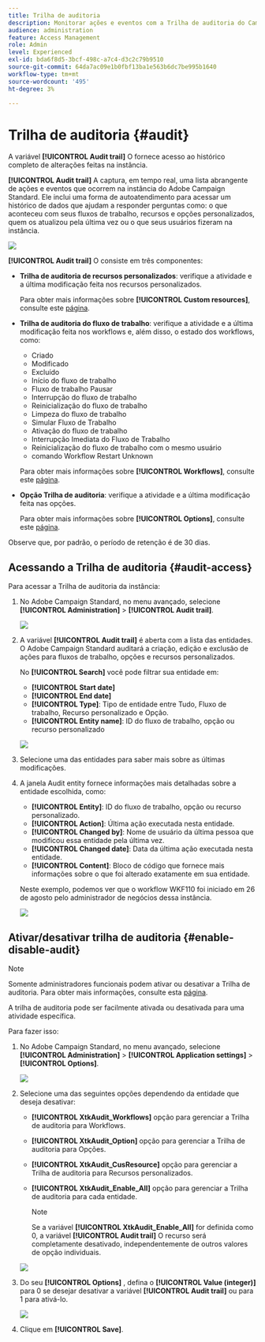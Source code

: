 ```yaml
---
title: Trilha de auditoria
description: Monitorar ações e eventos com a Trilha de auditoria do Campaign
audience: administration
feature: Access Management
role: Admin
level: Experienced
exl-id: bda6f8d5-3bcf-498c-a7c4-d3c2c79b9510
source-git-commit: 64da7ac09e1b0fbf13ba1e563b6dc7be995b1640
workflow-type: tm+mt
source-wordcount: '495'
ht-degree: 3%

---
```


# Trilha de auditoria {#audit}

A variável **[!UICONTROL Audit trail]** O fornece acesso ao histórico completo de alterações feitas na instância.

**[!UICONTROL Audit trail]** A captura, em tempo real, uma lista abrangente de ações e eventos que ocorrem na instância do Adobe Campaign Standard. Ele inclui uma forma de autoatendimento para acessar um histórico de dados que ajudam a responder perguntas como: o que aconteceu com seus fluxos de trabalho, recursos e opções personalizados, quem os atualizou pela última vez ou o que seus usuários fizeram na instância.

![](assets/audit-trail.png)

**[!UICONTROL Audit trail]** O consiste em três componentes:

* **Trilha de auditoria de recursos personalizados**: verifique a atividade e a última modificação feita nos recursos personalizados.

  Para obter mais informações sobre **[!UICONTROL Custom resources]**, consulte este [página](../../developing/using/key-steps-to-add-a-resource.md).

* **Trilha de auditoria do fluxo de trabalho**: verifique a atividade e a última modificação feita nos workflows e, além disso, o estado dos workflows, como:

   * Criado
   * Modificado
   * Excluído
   * Início do fluxo de trabalho
   * Fluxo de trabalho Pausar
   * Interrupção do fluxo de trabalho
   * Reinicialização do fluxo de trabalho
   * Limpeza do fluxo de trabalho
   * Simular Fluxo de Trabalho
   * Ativação do fluxo de trabalho
   * Interrupção Imediata do Fluxo de Trabalho
   * Reinicialização do fluxo de trabalho com o mesmo usuário
   * comando Workflow Restart Unknown

  Para obter mais informações sobre **[!UICONTROL Workflows]**, consulte este [página](../../automating/using/get-started-workflows.md).

* **Opção Trilha de auditoria**: verifique a atividade e a última modificação feita nas opções.

  Para obter mais informações sobre **[!UICONTROL Options]**, consulte este [página](../../administration/using/about-campaign-standard-settings.md).

Observe que, por padrão, o período de retenção é de 30 dias.

## Acessando a Trilha de auditoria {#audit-access}

Para acessar a Trilha de auditoria da instância:

1. No Adobe Campaign Standard, no menu avançado, selecione **[!UICONTROL Administration]** > **[!UICONTROL Audit trail]**.

   ![](assets/audit-trail.png)

1. A variável **[!UICONTROL Audit trail]** é aberta com a lista das entidades. O Adobe Campaign Standard auditará a criação, edição e exclusão de ações para fluxos de trabalho, opções e recursos personalizados.

   No **[!UICONTROL Search]** você pode filtrar sua entidade em:

   * **[!UICONTROL Start date]**
   * **[!UICONTROL End date]**
   * **[!UICONTROL Type]**: Tipo de entidade entre Tudo, Fluxo de trabalho, Recurso personalizado e Opção.
   * **[!UICONTROL Entity name]**: ID do fluxo de trabalho, opção ou recurso personalizado

   ![](assets/audit-trail_2.png)

1. Selecione uma das entidades para saber mais sobre as últimas modificações.

1. A janela Audit entity fornece informações mais detalhadas sobre a entidade escolhida, como:

   * **[!UICONTROL Entity]**: ID do fluxo de trabalho, opção ou recurso personalizado.
   * **[!UICONTROL Action]**: Última ação executada nesta entidade.
   * **[!UICONTROL Changed by]**: Nome de usuário da última pessoa que modificou essa entidade pela última vez.
   * **[!UICONTROL Changed date]**: Data da última ação executada nesta entidade.
   * **[!UICONTROL Content]**: Bloco de código que fornece mais informações sobre o que foi alterado exatamente em sua entidade.

   Neste exemplo, podemos ver que o workflow WKF110 foi iniciado em 26 de agosto pelo administrador de negócios dessa instância.

   ![](assets/audit-trail_3.png)

## Ativar/desativar trilha de auditoria {#enable-disable-audit}

>[!NOTE]
>
> Somente administradores funcionais podem ativar ou desativar a Trilha de auditoria. Para obter mais informações, consulte esta [página](../../administration/using/users-management.md#functional-administrators).

A trilha de auditoria pode ser facilmente ativada ou desativada para uma atividade específica.

Para fazer isso:

1. No Adobe Campaign Standard, no menu avançado, selecione **[!UICONTROL Administration]** > **[!UICONTROL Application settings]** > **[!UICONTROL Options]**.

   ![](assets/audit-trail_4.png)

1. Selecione uma das seguintes opções dependendo da entidade que deseja desativar:

   * **[!UICONTROL XtkAudit_Workflows]** opção para gerenciar a Trilha de auditoria para Workflows.
   * **[!UICONTROL XtkAudit_Option]** opção para gerenciar a Trilha de auditoria para Opções.
   * **[!UICONTROL XtkAudit_CusResource]** opção para gerenciar a Trilha de auditoria para Recursos personalizados.
   * **[!UICONTROL XtkAudit_Enable_All]** opção para gerenciar a Trilha de auditoria para cada entidade.

     >[!NOTE]
     >
     >Se a variável **[!UICONTROL XtkAudit_Enable_All]** for definida como 0, a variável **[!UICONTROL Audit trail]** O recurso será completamente desativado, independentemente de outros valores de opção individuais.

   ![](assets/audit-trail_5.png)

1. Do seu **[!UICONTROL Options]** , defina o **[!UICONTROL Value (integer)]** para 0 se desejar desativar a variável **[!UICONTROL Audit trail]** ou para 1 para ativá-lo.

   ![](assets/audit-trail_6.png)

1. Clique em **[!UICONTROL Save]**.

